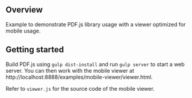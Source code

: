 ## Overview

Example to demonstrate PDF.js library usage with a viewer optimized for mobile usage.

## Getting started

Build PDF.js using `gulp dist-install` and run `gulp server` to start a web server.
You can then work with the mobile viewer at
http://localhost:8888/examples/mobile-viewer/viewer.html.

Refer to `viewer.js` for the source code of the mobile viewer.
